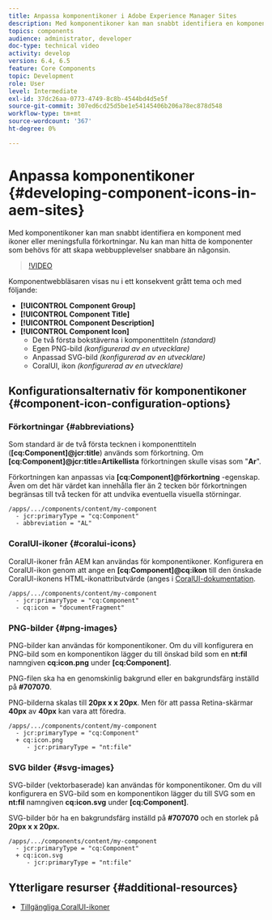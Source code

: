 ```yaml
---
title: Anpassa komponentikoner i Adobe Experience Manager Sites
description: Med komponentikoner kan man snabbt identifiera en komponent med ikoner eller meningsfulla förkortningar. Nu kan man hitta de komponenter som behövs för att skapa webbupplevelser snabbare än någonsin.
topics: components
audience: administrator, developer
doc-type: technical video
activity: develop
version: 6.4, 6.5
feature: Core Components
topic: Development
role: User
level: Intermediate
exl-id: 37dc26aa-0773-4749-8c8b-4544bd4d5e5f
source-git-commit: 307ed6cd25d5be1e54145406b206a78ec878d548
workflow-type: tm+mt
source-wordcount: '367'
ht-degree: 0%

---
```


# Anpassa komponentikoner {#developing-component-icons-in-aem-sites}

Med komponentikoner kan man snabbt identifiera en komponent med ikoner eller meningsfulla förkortningar. Nu kan man hitta de komponenter som behövs för att skapa webbupplevelser snabbare än någonsin.

>[!VIDEO](https://video.tv.adobe.com/v/16778/?quality=9&learn=on)

Komponentwebbläsaren visas nu i ett konsekvent grått tema och med följande:

* **[!UICONTROL Component Group]**
* **[!UICONTROL Component Title]**
* **[!UICONTROL Component Description]**
* **[!UICONTROL Component Icon]**
   * De två första bokstäverna i komponenttiteln *(standard)*
   * Egen PNG-bild *(konfigurerad av en utvecklare)*
   * Anpassad SVG-bild *(konfigurerad av en utvecklare)*
   * CoralUI, ikon *(konfigurerad av en utvecklare)*

## Konfigurationsalternativ för komponentikoner {#component-icon-configuration-options}

### Förkortningar {#abbreviations}

Som standard är de två första tecknen i komponenttiteln (**[cq:Component]@jcr:title**) används som förkortning. Om **[cq:Component]@jcr:title=Artikellista** förkortningen skulle visas som &quot;**Ar**&quot;.

Förkortningen kan anpassas via **[cq:Component]@förkortning** -egenskap. Även om det här värdet kan innehålla fler än 2 tecken bör förkortningen begränsas till två tecken för att undvika eventuella visuella störningar.

```plain
/apps/.../components/content/my-component
  - jcr:primaryType = "cq:Component"
  - abbreviation = "AL"
```

### CoralUI-ikoner {#coralui-icons}

CoralUI-ikoner från AEM kan användas för komponentikoner. Konfigurera en CoralUI-ikon genom att ange en **[cq:Component]@cq:ikon** till den önskade CoralUI-ikonens HTML-ikonattributvärde (anges i [CoralUI-dokumentation](https://helpx.adobe.com/experience-manager/6-5/sites/developing/using/reference-materials/coral-ui/coralui3/Coral.Icon.html).

```plain
/apps/.../components/content/my-component
  - jcr:primaryType = "cq:Component"
  - cq:icon = "documentFragment"
```

### PNG-bilder {#png-images}

PNG-bilder kan användas för komponentikoner. Om du vill konfigurera en PNG-bild som en komponentikon lägger du till önskad bild som en **nt:fil** namngiven **cq:icon.png** under **[cq:Component]**.

PNG-filen ska ha en genomskinlig bakgrund eller en bakgrundsfärg inställd på **#707070**.

PNG-bilderna skalas till **20px x x 20px**. Men för att passa Retina-skärmar **40px** av **40px** kan vara att föredra.

```plain
/apps/.../components/content/my-component
  - jcr:primaryType = "cq:Component"
  + cq:icon.png
     - jcr:primaryType = "nt:file"
```

### SVG bilder {#svg-images}

SVG-bilder (vektorbaserade) kan användas för komponentikoner. Om du vill konfigurera en SVG-bild som en komponentikon lägger du till SVG som en **nt:fil** namngiven **cq:icon.svg** under **[cq:Component]**.

SVG-bilder bör ha en bakgrundsfärg inställd på **#707070** och en storlek på **20px x x 20px.**

```plain
/apps/.../components/content/my-component
  - jcr:primaryType = "cq:Component"
  + cq:icon.svg
     - jcr:primaryType = "nt:file"
```

## Ytterligare resurser {#additional-resources}

* [Tillgängliga CoralUI-ikoner](https://helpx.adobe.com/experience-manager/6-5/sites/developing/using/reference-materials/coral-ui/coralui3/Coral.Icon.html)
